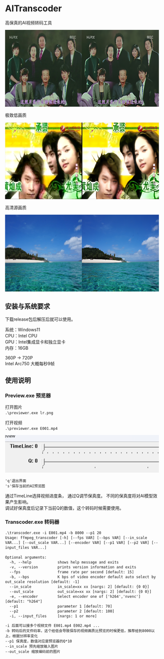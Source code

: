 # AITranscoder

高保真的AI视频转码工具
<p id="icon" align="center">
  <img src="data/img.png">
</p>

极致低画质  
<p id="low_quality" align="center">
  <img src="data/low.png">
</p>
高清源画质
<p id="high_quality" align="center">
  <img src="data/high.png">
</p>


## 安装与系统要求
下载release包后解压后就可以使用。

系统：Windows11  
CPU：Intel CPU  
GPU：Intel集成显卡和独立显卡  
内存：16GB

360P -> 720P  
Intel Arc750 大概每秒9帧

## 使用说明

### Preview.exe 预览器

打开图片  
`.\previewer.exe lr.png`

打开视频  
`.\previewer.exe E001.mp4`

<p id="ui" align="center">
  <img src="data/UI.png">
</p>

`'q'退出界面`  
`'s'保存当前的AI预览图`  

通过TimeLine选择视频进度条， 通过Q调节保真度。 不同的保真度将对AI模型效果产生影响。  
调试好保真度后记录下当前Q的数值，这个转码时候需要使用。

### Transcoder.exe 转码器

```
.\transcoder.exe -i E001.mp4 -b 8000 --p1 20
Usage: ffmpeg_transcoder [-h] [--fps VAR] [--bps VAR] [--in_scale VAR...] [--out_scale VAR...] [--encoder VAR] [--p1 VAR] [--p2 VAR] [--input_files VAR...]

Optional arguments:
  -h, --help            shows help message and exits
  -v, --version         prints version information and exits
  --fps                 frame rate per second [default: 15]
  -b, --bps             K bps of video encoder default auto select by out_scale resolution [default: -1]
  --in_scale            in_scale=xx xx [nargs: 2] [default: {0 0}]
  --out_scale           out_scale=xx xx [nargs: 2] [default: {0 0}]
  -e, --encoder         Select encoder one of ['h264','nvenc'] [default: "h264"]
  --p1                  parameter 1 [default: 70]
  --p2                  parameter 2 [default: 100]
  -i, --input_files     [nargs: 1 or more]
```

`-i 后面可以接多个视频文件 E001.mp4 E002.mp4 ...`  
`-b 转码后的文件码率，这个给低会导致保存的视频画质比预览的时候更低，推荐给到8000以上，根据分辨率变化`  
`--p1 保真度，数值对应是预览器的Q*10`  
`--in_scale 预先缩放输入图片`  
`--out_scale 缩放编码前的图片`  


